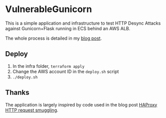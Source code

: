 # VulnerableGunicorn

This is a simple application and infrastructure to test HTTP Desync Attacks against Gunicorn+Flask running in ECS behind an AWS ALB.

The whole process is detailed in my [blog post](https://medium.com/@emilefugulin/http-desync-attacks-with-python-and-aws-1ba07d2c860f).

## Deploy
1. In the infra folder, `terraform apply`
2. Change the AWS account ID in the `deploy.sh` script
3. `./deploy.sh`

## Thanks
The application is largely inspired by code used in the blog post [HAProxy HTTP request smuggling](https://nathandavison.com/blog/haproxy-http-request-smuggling).